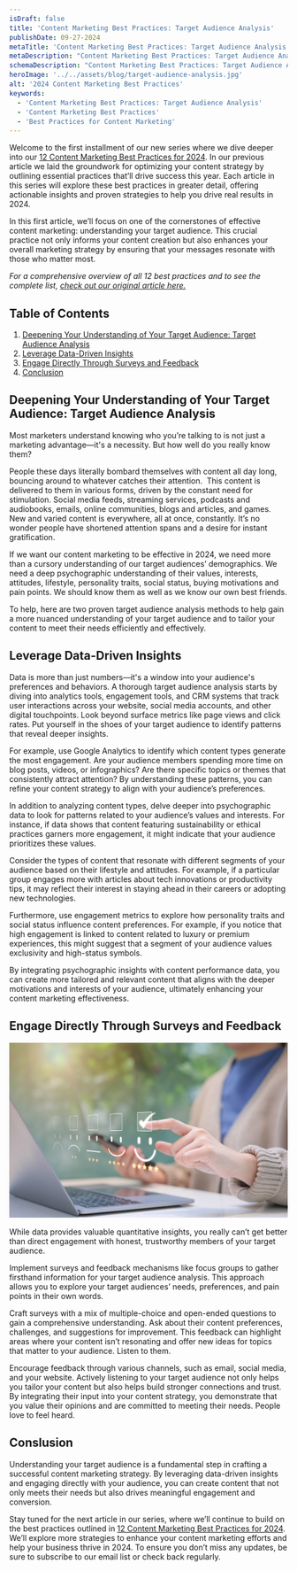 ```yaml
---
isDraft: false
title: 'Content Marketing Best Practices: Target Audience Analysis'
publishDate: 09-27-2024
metaTitle: 'Content Marketing Best Practices: Target Audience Analysis | Content Marketing Best Practices | Best Practices for Content Marketing'
metaDescription: "Content Marketing Best Practices: Target Audience Analysis | Content Marketing Best Practices | Best Practices for Content Marketing | Audiences are craving authentic content that provides real value. Here's the Top 12 Content Marketing Best Practices that'll help you save time and resources to drive real results in 2024."
schemaDescription: "Content Marketing Best Practices: Target Audience Analysis | Content Marketing Best Practices | Best Practices for Content Marketing | The digital landscape is unbelievably crowded, and audiences are craving content that feels authentic and provides value. Providing value where you audience is looking for it is what 2024 content marketing is all about. Here's the top 12 content marketing best practices that'll help you save time and resources to connect, engage, and drive real results in 2024."
heroImage: '../../assets/blog/target-audience-analysis.jpg'
alt: '2024 Content Marketing Best Practices'
keywords:
  - 'Content Marketing Best Practices: Target Audience Analysis'
  - 'Content Marketing Best Practices'
  - 'Best Practices for Content Marketing'
---
```


Welcome to the first installment of our new series where we dive deeper into our [12 Content Marketing Best Practices for 2024](/12-content-marketing-best-practices-for-2024/). In our previous article we laid the groundwork for optimizing your content strategy by outlining essential practices that’ll drive success this year. Each article in this series will explore these best practices in greater detail, offering actionable insights and proven strategies to help you drive real results in 2024.

In this first article, we’ll focus on one of the cornerstones of effective content marketing: understanding your target audience. This crucial practice not only informs your content creation but also enhances your overall marketing strategy by ensuring that your messages resonate with those who matter most.

_For a comprehensive overview of all 12 best practices and to see the complete list, [check out our original article here.](/12-content-marketing-best-practices-for-2024/)_

## Table of Contents

1. [Deepening Your Understanding of Your Target Audience: Target Audience Analysis](#deepening-your-understanding-of-your-target-audience-target-audience-analysis)
2. [Leverage Data-Driven Insights](#leverage-data-driven-insights)
3. [Engage Directly Through Surveys and Feedback](#engage-directly-through-surveys-and-feedback)
4. [Conclusion](#conslusion)

## Deepening Your Understanding of Your Target Audience: Target Audience Analysis

Most marketers understand knowing who you’re talking to is not just a marketing advantage—it's a necessity. But how well do you really know them?

People these days literally bombard themselves with content all day long, bouncing around to whatever catches their attention.  This content is delivered to them in various forms, driven by the constant need for stimulation. Social media feeds, streaming services, podcasts and audiobooks, emails, online communities, blogs and articles, and games. New and varied content is everywhere, all at once, constantly. It’s no wonder people have shortened attention spans and a desire for instant gratification.

If we want our content marketing to be effective in 2024, we need more than a cursory understanding of our target audiences’ demographics. We need a deep psychographic understanding of their values, interests, attitudes, lifestyle, personality traits, social status, buying motivations and pain points. We should know them as well as we know our own best friends.

To help, here are two proven target audience analysis methods to help gain a more nuanced understanding of your target audience and to tailor your content to meet their needs efficiently and effectively.

## Leverage Data-Driven Insights

Data is more than just numbers—it's a window into your audience's preferences and behaviors. A thorough target audience analysis starts by diving into analytics tools, engagement tools, and CRM systems that track user interactions across your website, social media accounts, and other digital touchpoints. Look beyond surface metrics like page views and click rates. Put yourself in the shoes of your target audience to identify patterns that reveal deeper insights.

For example, use Google Analytics to identify which content types generate the most engagement. Are your audience members spending more time on blog posts, videos, or infographics? Are there specific topics or themes that consistently attract attention? By understanding these patterns, you can refine your content strategy to align with your audience’s preferences.

In addition to analyzing content types, delve deeper into psychographic data to look for patterns related to your audience’s values and interests. For instance, if data shows that content featuring sustainability or ethical practices garners more engagement, it might indicate that your audience prioritizes these values.

Consider the types of content that resonate with different segments of your audience based on their lifestyle and attitudes. For example, if a particular group engages more with articles about tech innovations or productivity tips, it may reflect their interest in staying ahead in their careers or adopting new technologies.

Furthermore, use engagement metrics to explore how personality traits and social status influence content preferences. For example, if you notice that high engagement is linked to content related to luxury or premium experiences, this might suggest that a segment of your audience values exclusivity and high-status symbols.

By integrating psychographic insights with content performance data, you can create more tailored and relevant content that aligns with the deeper motivations and interests of your audience, ultimately enhancing your content marketing effectiveness.

## Engage Directly Through Surveys and Feedback

<img src="/src/assets/blog/target-audience-analysis-2.jpg" class="object-cover max-w-full md:max-w-3xl" alt="Engage directly through surveys and feedback">

While data provides valuable quantitative insights, you really can’t get better than direct engagement with honest, trustworthy members of your target audience.

Implement surveys and feedback mechanisms like focus groups to gather firsthand information for your target audience analysis. This approach allows you to explore your target audiences’ needs, preferences, and pain points in their own words.

Craft surveys with a mix of multiple-choice and open-ended questions to gain a comprehensive understanding. Ask about their content preferences, challenges, and suggestions for improvement. This feedback can highlight areas where your content isn’t resonating and offer new ideas for topics that matter to your audience. Listen to them.

Encourage feedback through various channels, such as email, social media, and your website. Actively listening to your target audience not only helps you tailor your content but also helps build stronger connections and trust. By integrating their input into your content strategy, you demonstrate that you value their opinions and are committed to meeting their needs. People love to feel heard.

## Conslusion

Understanding your target audience is a fundamental step in crafting a successful content marketing strategy. By leveraging data-driven insights and engaging directly with your audience, you can create content that not only meets their needs but also drives meaningful engagement and conversion.

Stay tuned for the next article in our series, where we’ll continue to build on the best practices outlined in [12 Content Marketing Best Practices for 2024](/12-content-marketing-best-practices-for-2024/). We’ll explore more strategies to enhance your content marketing efforts and help your business thrive in 2024. To ensure you don’t miss any updates, be sure to subscribe to our email list or check back regularly.
